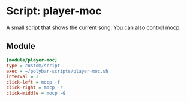 # Script: player-moc

A small script that shows the current song. You can also control mocp.


## Module

```ini
[module/player-moc]
type = custom/script
exec = ~/polybar-scripts/player-moc.sh
interval = 3
click-left = mocp -f
click-right = mocp -r
click-middle = mocp -G
```
